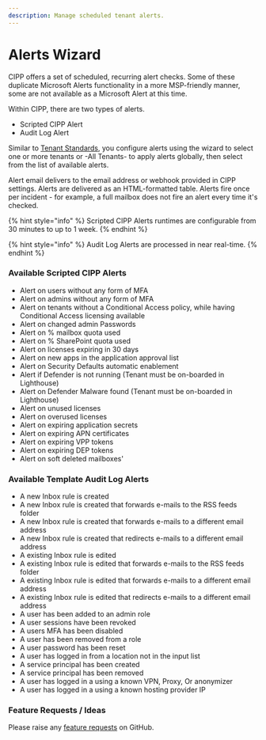 ```yaml
---
description: Manage scheduled tenant alerts.
---
```


# Alerts Wizard

CIPP offers a set of scheduled, recurring alert checks. Some of these duplicate Microsoft Alerts functionality in a more MSP-friendly manner, some are not available as a Microsoft Alert at this time.

Within CIPP, there are two types of alerts.&#x20;

- Scripted CIPP Alert
- Audit Log Alert

Similar to [Tenant Standards](https://github.com/KelvinTegelaar/CIPP/blob/website/docs/user/usingcipp/standards/README.md), you configure alerts using the wizard to select one or more tenants or -All Tenants- to apply alerts globally, then select from the list of available alerts.

Alert email delivers to the email address or webhook provided in CIPP settings. Alerts are delivered as an HTML-formatted table. Alerts fire once per incident - for example, a full mailbox does not fire an alert every time it's checked.

{% hint style="info" %}
Scripted CIPP Alerts runtimes are configurable from 30 minutes to up to 1 week.
{% endhint %}

{% hint style="info" %}
Audit Log Alerts are processed in near real-time.
{% endhint %}

### Available Scripted CIPP Alerts

- Alert on users without any form of MFA
- Alert on admins without any form of MFA
- Alert on tenants without a Conditional Access policy, while having Conditional Access licensing available
- Alert on changed admin Passwords
- Alert on % mailbox quota used
- Alert on % SharePoint quota used
- Alert on licenses expiring in 30 days
- Alert on new apps in the application approval list
- Alert on Security Defaults automatic enablement
- Alert if Defender is not running (Tenant must be on-boarded in Lighthouse)
- Alert on Defender Malware found (Tenant must be on-boarded in Lighthouse)
- Alert on unused licenses
- Alert on overused licenses
- Alert on expiring application secrets
- Alert on expiring APN certificates
- Alert on expiring VPP tokens
- Alert on expiring DEP tokens
- Alert on soft deleted mailboxes'

### Available Template Audit Log Alerts

- A new Inbox rule is created
- A new Inbox rule is created that forwards e-mails to the RSS feeds folder
- A new Inbox rule is created that forwards e-mails to a different email address
- A new Inbox rule is created that redirects e-mails to a different email address
- A existing Inbox rule is edited
- A existing Inbox rule is edited that forwards e-mails to the RSS feeds folder
- A existing Inbox rule is edited that forwards e-mails to a different email address
- A existing Inbox rule is edited that redirects e-mails to a different email address
- A user has been added to an admin role
- A user sessions have been revoked
- A users MFA has been disabled
- A user has been removed from a role
- A user password has been reset
- A user has logged in from a location not in the input list
- A service principal has been created
- A service principal has been removed
- A user has logged in a using a known VPN, Proxy, Or anonymizer
- A user has logged in a using a known hosting provider IP

### Feature Requests / Ideas

Please raise any [feature requests](https://github.com/KelvinTegelaar/CIPP/issues/new?assignees=&labels=enhancement%2Cno-priority&projects=&template=feature.yml&title=%5BFeature+Request%5D%3A+) on GitHub.
